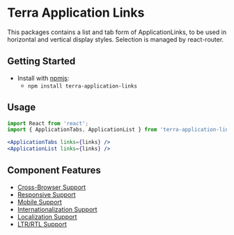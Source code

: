 # Terra Application Links

This packages contains a list and tab form of ApplicationLinks, to be used in horizontal and vertical display styles. Selection is managed by react-router.

## Getting Started

- Install with [npmjs](https://www.npmjs.com):
  - `npm install terra-application-links`

## Usage

```jsx
import React from 'react';
import { ApplicationTabs, ApplicationList } from 'terra-application-links';

<ApplicationTabs links={links} />
<ApplicationList links={links} />
```

## Component Features

 * [Cross-Browser Support](https://github.com/cerner/terra-core/wiki/Component-Features#cross-browser-support)
 * [Responsive Support](https://github.com/cerner/terra-core/wiki/Component-Features#responsive-support)
 * [Mobile Support](https://github.com/cerner/terra-core/wiki/Component-Features#mobile-support)
 * [Internationalization Support](https://github.com/cerner/terra-core/wiki/Component-Features#internationalization-i18n-support)
 * [Localization Support](https://github.com/cerner/terra-core/wiki/Component-Features#localization-support)
 * [LTR/RTL Support](https://github.com/cerner/terra-core/wiki/Component-Features#ltr--rtl-support)
